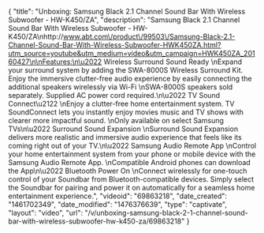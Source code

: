 {
    "title": "Unboxing: Samsung Black 2.1 Channel Sound Bar With Wireless Subwoofer - HW-K450\/ZA",
    "description": "Samsung Black 2.1 Channel Sound Bar With Wireless Subwoofer - HW-K450\/ZA\nhttp:\/\/www.abt.com\/product\/99503\/Samsung-Black-2.1-Channel-Sound-Bar-With-Wireless-Subwoofer-HWK450ZA.html?utm_source=youtube&utm_medium=video&utm_campaign=HWK450ZA_20160427\n\nFeatures:\n\u2022 Wireless Surround Sound Ready \nExpand your surround system by adding the SWA-8000S Wireless Surround Kit. Enjoy the immersive clutter-free audio experience by easily connecting the additional speakers wirelessly via Wi-Fi \nSWA-8000S speakers sold separately. Supplied AC power cord required.\n\u2022 TV Sound Connect\u2122 \nEnjoy a clutter-free home entertainment system. TV SoundConnect lets you instantly enjoy movies music and TV shows with clearer more impactful sound. \nOnly available on select Samsung TVs\n\u2022 Surround Sound Expansion \nSurround Sound Expansion delivers more realistic and immersive audio experience that feels like its coming right out of your TV.\n\u2022 Samsung Audio Remote App \nControl your home entertainment system from your phone or mobile device with the Samsung Audio Remote App. \nCompatible Android phones can download the App\n\u2022 Bluetooth Power On \nConnect wirelessly for one-touch control of your Soundbar from Bluetooth-compatible devices. Simply select the Soundbar for pairing and power it on automatically for a seamless home entertainment experience.",
    "videoid": "69863218",
    "date_created": "1461702349",
    "date_modified": "1476376639",
    "type": "captivate",
    "layout": "video",
    "url": "\/v\/unboxing-samsung-black-2-1-channel-sound-bar-with-wireless-subwoofer-hw-k450-za\/69863218"
}